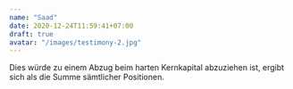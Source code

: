 ```yaml
---
name: "Saad"
date: 2020-12-24T11:59:41+07:00
draft: true
avatar: "/images/testimony-2.jpg"
---
```


Dies würde zu einem Abzug beim harten Kernkapital abzuziehen ist, ergibt sich als die Summe sämtlicher Positionen.